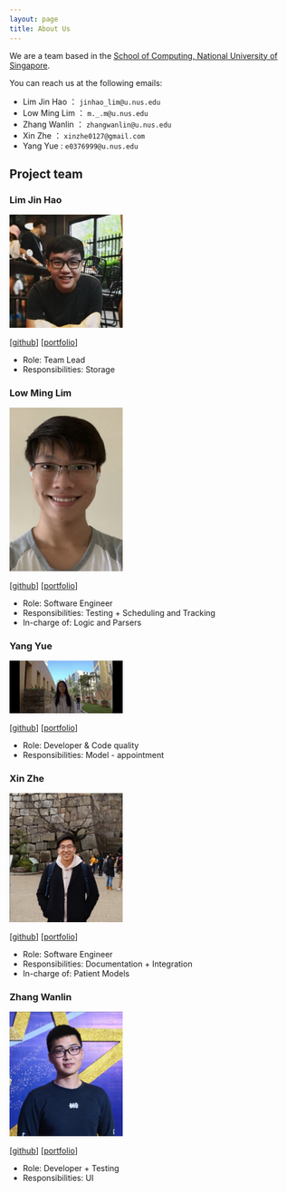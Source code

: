 ```yaml
---
layout: page
title: About Us
---
```


We are a team based in the [School of Computing, National University of Singapore](http://www.comp.nus.edu.sg).

You can reach us at the following emails:
* Lim Jin Hao ： `jinhao_lim@u.nus.edu`
* Low Ming Lim ： `m._.m@u.nus.edu`
* Zhang Wanlin ： `zhangwanlin@u.nus.edu`
* Xin Zhe ： `xinzhe0127@gmail.com`
* Yang Yue : `e0376999@u.nus.edu`

## Project team

### Lim Jin Hao

<img src="images/jinhao-l.png" width="200">

[[github](http://github.com/jinhao-l)]
[[portfolio](team/jinhao-l.md)]

* Role: Team Lead 
* Responsibilities: Storage

### Low Ming Lim

<img src="images/avalionnet.png" width="200px">

[[github](https://github.com/Avalionnet)]
[[portfolio](team/avalionnet.md)]

* Role: Software Engineer
* Responsibilities: Testing + Scheduling and Tracking
* In-charge of: Logic and Parsers 


### Yang Yue

<img src="images/yangyue128-helen.png" width="200px">

[[github](https://github.com/YangYue128-helen)]
[[portfolio](team/yangyue128-helen.md)]

* Role: Developer & Code quality
* Responsibilities: Model - appointment

### Xin Zhe

<img src="images/xz0127.png" width="200px">

[[github](http://github.com/xz0127)]
[[portfolio](team/xz0127.md)]

* Role: Software Engineer
* Responsibilities: Documentation + Integration
* In-charge of: Patient Models

### Zhang Wanlin

<img src="images/zhangwanlin98.png" width="200px">

[[github](http://github.com/ZhangWanlin98)]
[[portfolio](team/zhangwanlin98.md)]

* Role: Developer + Testing
* Responsibilities: UI

